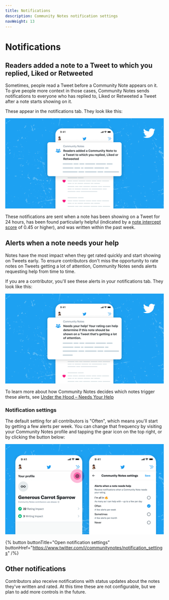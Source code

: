 ```yaml
---
title: Notifications
description: Community Notes notification settings
navWeight: 13
---
```

# Notifications

## Readers added a note to a Tweet to which you replied, Liked or Retweeted

Sometimes, people read a Tweet before a Community Note appears on it. To give people more context in those cases, Community Notes sends notifications to everyone who has replied to, Liked or Retweeted a Tweet after a note starts showing on it.

These appear in the notifications tab. They look like this:

![Twitter app with a notification showing someone a note that's been added to a Tweet to which they replied, Liked or Retweeted](../images/tweet-liked-alert.png)

These notifications are sent when a note has been showing on a Tweet for 24 hours, has been found particularly helpful (indicated by a [note intercept score](../under-the-hood/note-ranking-code.md) of 0.45 or higher), and was written within the past week.

## Alerts when a note needs your help

Notes have the most impact when they get rated quickly and start showing on Tweets early. To ensure contributors don't miss the opportunity to rate notes on Tweets getting a lot of attention, Community Notes sends alerts requesting help from time to time.

If you are a contributor, you'll see these alerts in your notifications tab. They look like this:

![Twitter app with a new notification at the top requesting help from the contributor](../images/alerts-tab.png)

To learn more about how Community Notes decides which notes trigger these alerts, see [Under the Hood – Needs Your Help](../under-the-hood/timeline-tabs.md)

### Notification settings

The default setting for all contributors is "Often", which means you'll start by getting a few alerts per week. You can change that frequency by visiting your Community Notes profile and tapping the gear icon on the top right, or by clicking the button below:

![One screenshot showing a Community Notes Contributor profile page, highlighting the settings button on the top right. Another screenshot showing the settings screen where contributors can edit their alert frequency](../images/alerts-settings.png)

{% button buttonTitle="Open notification settings" buttonHref="https://www.twitter.com/i/communitynotes/notification_settings" /%}

## Other notifications

Contributors also receive notifications with status updates about the notes they've written and rated. At this time these are not configurable, but we plan to add more controls in the future.
